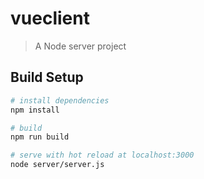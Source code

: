 # vueclient

> A Node server project

## Build Setup

``` bash
# install dependencies
npm install

# build
npm run build

# serve with hot reload at localhost:3000
node server/server.js

```
